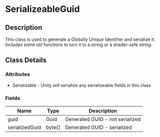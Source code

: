 # SerializeableGuid
## Description
This class is used to generate a Globally Unique Identifier and serialize it. Includes some util functions to turn it to a string or a shader-safe string.

## Class Details
### Attributes
- Serializable - Unity will serialize any serializeable fields in this class

### Fields
| Name           | Type   | Description                     |
| -------------- | ------ | ------------------------------- |
| guid           | Guid   | Generated GUID - not serialized |
| serializedGuid | byte[] | Generated GUID - serialized     |

